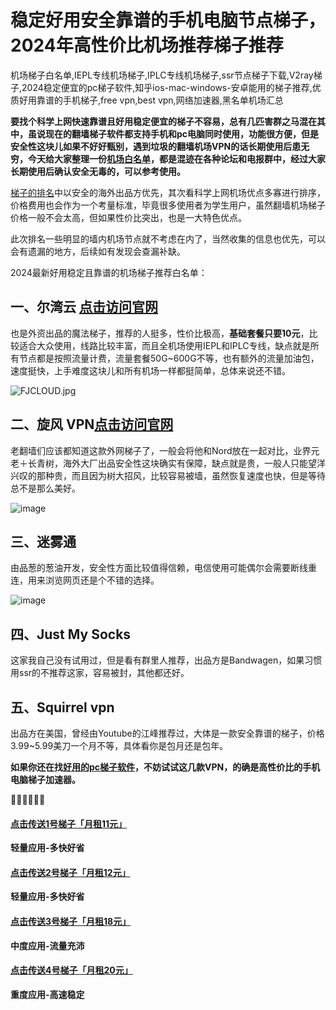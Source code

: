 # 稳定好用安全靠谱的手机电脑节点梯子，2024年高性价比机场推荐梯子推荐
机场梯子白名单,IEPL专线机场梯子,IPLC专线机场梯子,ssr节点梯子下载,V2ray梯子,2024稳定便宜的pc梯子软件,知乎ios-mac-windows-安卓能用的梯子推荐,优质好用靠谱的手机梯子,free vpn,best vpn,网络加速器,黑名单机场汇总

**要找个科学上网快速靠谱且好用稳定便宜的梯子不容易，总有几匹害群之马混在其中，虽说现在的翻墙梯子软件都支持手机和pc电脑同时使用，功能很方便，但是安全性这块儿如果不好好甄别，遇到垃圾的翻墙机场VPN的话长期使用后患无穷，今天给大家整理一份[机场白名单](https://www.xiabk.com/thread-743.htm)，都是混迹在各种论坛和电报群中，经过大家长期使用后确认安全无毒的，可以参考使用。**  

[梯子的排名](https://github.com/Tecnono/Best-VPN-01)中以安全的海外出品方优先，其次看科学上网机场优点多寡进行排序，价格费用也会作为一个考量标准，毕竟很多使用者为学生用户，虽然翻墙机场梯子价格一般不会太高，但如果性价比突出，也是一大特色优点。

此次排名一些明显的墙内机场节点就不考虑在内了，当然收集的信息也优先，可以会有遗漏的地方，后续如有发现会查漏补缺。

2024最新好用稳定且靠谱的机场梯子推荐白名单：

## 一、尔湾云 [**点击访问官网**](https://go.1vpn.cc/ewan)
也是外资出品的魔法梯子，推荐的人挺多，性价比极高，**基础套餐只要10元**，比较适合大众使用，线路比较丰富，而且全机场使用IEPL和IPLC专线，缺点就是所有节点都是按照流量计费，流量套餐50G~600G不等，也有额外的流量加油包，速度挺快，上手难度这块儿和所有机场一样都挺简单，总体来说还不错。

![FJCLOUD.jpg](https://s2.loli.net/2023/10/30/Hc7a1AoZBkzUCrN.jpg)

## 二、旋风 VPN[**点击访问官网**](https://go.1vpn.cc/xxfeng)
老翻墙们应该都知道这款外网梯子了，一般会将他和Nord放在一起对比，业界元老＋长青树，海外大厂出品安全性这块确实有保障，缺点就是贵，一般人只能望洋兴叹的那种贵，而且因为树大招风，比较容易被墙，虽然恢复速度也快，但是等待总不是那么美好。

![image](https://github.com/Tecnono/CN-VPN/assets/146306577/4e4ebcfe-1581-439d-9066-2aef6605ae28)


## 三、迷雾通
由品葱的葱油开发，安全性方面比较值得信赖，电信使用可能偶尔会需要断线重连，用来浏览网页还是个不错的选择。

![image](https://github.com/Tecnono/CN-VPN/assets/146306577/98447691-9146-4a59-8744-b09358cda349)


## 四、Just My Socks
这家我自己没有试用过，但是看有群里人推荐，出品方是Bandwagen，如果习惯用ssr的不推荐这家，容易被封，其他都还好。

## 五、Squirrel vpn
出品方在美国，曾经由Youtube的江峰推荐过，大体是一款安全靠谱的梯子，价格3.99~5.99美刀一个月不等，具体看你是包月还是包年。


**如果你还在找[好用的pc梯子软件](https://2025vpn.gitbook.io/vpn-02)，不妨试试这几款VPN，的确是高性价比的手机电脑梯子加速器。**

  🌈🌈🌈🌈🌈🌈  
#### [**点击传送1号梯子「月租11元」**](https://go.1vpn.cc/ewan)
**轻量应用-多快好省**
#### [**点击传送2号梯子「月租12元」**](https://go.1vpn.cc/nisi)
**轻量应用-多快好省**
#### [**点击传送3号梯子「月租18元」**](https://go.1vpn.cc/suyu)
**中度应用-流量充沛**
#### [**点击传送4号梯子「月租20元」**](https://go.1vpn.cc/xxfeng)
**重度应用-高速稳定**
